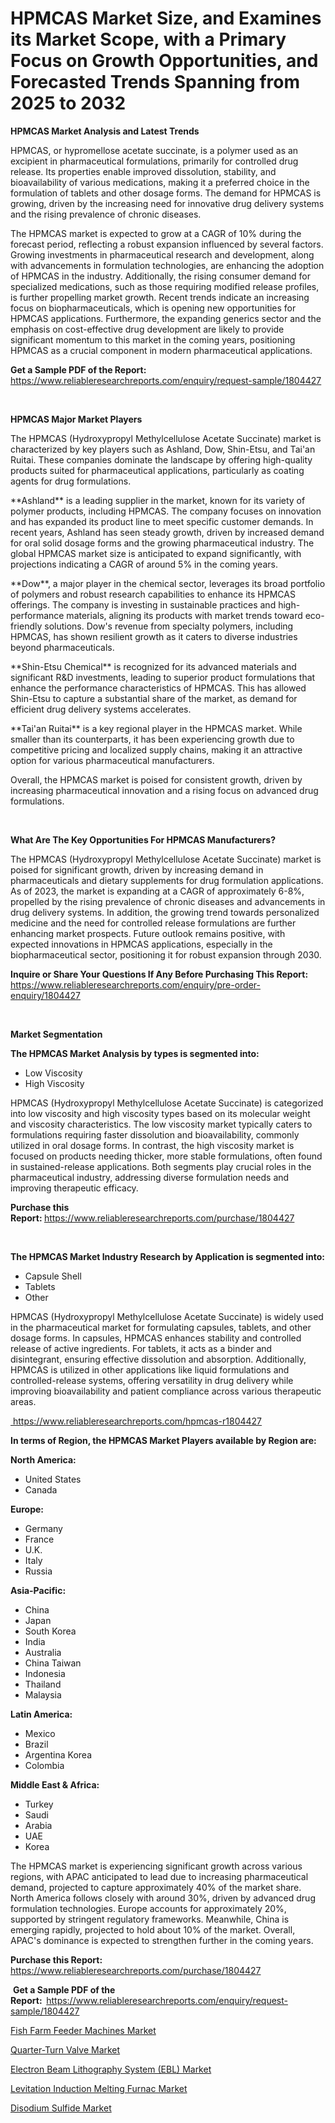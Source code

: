 <p><h1>HPMCAS Market Size, and Examines its Market Scope, with a Primary Focus on Growth Opportunities, and Forecasted Trends Spanning from 2025 to 2032</h1></p><p><strong>HPMCAS Market Analysis and Latest Trends</strong></p>
<p><p>HPMCAS, or hypromellose acetate succinate, is a polymer used as an excipient in pharmaceutical formulations, primarily for controlled drug release. Its properties enable improved dissolution, stability, and bioavailability of various medications, making it a preferred choice in the formulation of tablets and other dosage forms. The demand for HPMCAS is growing, driven by the increasing need for innovative drug delivery systems and the rising prevalence of chronic diseases.</p><p>The HPMCAS market is expected to grow at a CAGR of 10% during the forecast period, reflecting a robust expansion influenced by several factors. Growing investments in pharmaceutical research and development, along with advancements in formulation technologies, are enhancing the adoption of HPMCAS in the industry. Additionally, the rising consumer demand for specialized medications, such as those requiring modified release profiles, is further propelling market growth. Recent trends indicate an increasing focus on biopharmaceuticals, which is opening new opportunities for HPMCAS applications. Furthermore, the expanding generics sector and the emphasis on cost-effective drug development are likely to provide significant momentum to this market in the coming years, positioning HPMCAS as a crucial component in modern pharmaceutical applications.</p></p>
<p><strong>Get a Sample PDF of the Report:&nbsp;</strong> <a href="https://www.reliableresearchreports.com/enquiry/request-sample/1804427?utm_campaign=3278&utm_medium=2&utm_source=Github&utm_content=ia&utm_term=01042025&utm_id=hpmcas">https://www.reliableresearchreports.com/enquiry/request-sample/1804427</a></p>
<p>&nbsp;</p>
<p><strong>HPMCAS Major Market Players</strong></p>
<p><p>The HPMCAS (Hydroxypropyl Methylcellulose Acetate Succinate) market is characterized by key players such as Ashland, Dow, Shin-Etsu, and Tai'an Ruitai. These companies dominate the landscape by offering high-quality products suited for pharmaceutical applications, particularly as coating agents for drug formulations.</p><p>**Ashland** is a leading supplier in the market, known for its variety of polymer products, including HPMCAS. The company focuses on innovation and has expanded its product line to meet specific customer demands. In recent years, Ashland has seen steady growth, driven by increased demand for oral solid dosage forms and the growing pharmaceutical industry. The global HPMCAS market size is anticipated to expand significantly, with projections indicating a CAGR of around 5% in the coming years.</p><p>**Dow**, a major player in the chemical sector, leverages its broad portfolio of polymers and robust research capabilities to enhance its HPMCAS offerings. The company is investing in sustainable practices and high-performance materials, aligning its products with market trends toward eco-friendly solutions. Dow's revenue from specialty polymers, including HPMCAS, has shown resilient growth as it caters to diverse industries beyond pharmaceuticals.</p><p>**Shin-Etsu Chemical** is recognized for its advanced materials and significant R&D investments, leading to superior product formulations that enhance the performance characteristics of HPMCAS. This has allowed Shin-Etsu to capture a substantial share of the market, as demand for efficient drug delivery systems accelerates.</p><p>**Tai'an Ruitai** is a key regional player in the HPMCAS market. While smaller than its counterparts, it has been experiencing growth due to competitive pricing and localized supply chains, making it an attractive option for various pharmaceutical manufacturers.</p><p>Overall, the HPMCAS market is poised for consistent growth, driven by increasing pharmaceutical innovation and a rising focus on advanced drug formulations.</p></p>
<p>&nbsp;</p>
<p><strong>What Are The Key Opportunities For HPMCAS Manufacturers?</strong></p>
<p><p>The HPMCAS (Hydroxypropyl Methylcellulose Acetate Succinate) market is poised for significant growth, driven by increasing demand in pharmaceuticals and dietary supplements for drug formulation applications. As of 2023, the market is expanding at a CAGR of approximately 6-8%, propelled by the rising prevalence of chronic diseases and advancements in drug delivery systems. In addition, the growing trend towards personalized medicine and the need for controlled release formulations are further enhancing market prospects. Future outlook remains positive, with expected innovations in HPMCAS applications, especially in the biopharmaceutical sector, positioning it for robust expansion through 2030.</p></p>
<p><strong>Inquire or Share Your Questions If Any Before Purchasing This Report:</strong> <a href="https://www.reliableresearchreports.com/enquiry/pre-order-enquiry/1804427?utm_campaign=3278&utm_medium=2&utm_source=Github&utm_content=ia&utm_term=01042025&utm_id=hpmcas">https://www.reliableresearchreports.com/enquiry/pre-order-enquiry/1804427</a></p>
<p>&nbsp;</p>
<p><strong>Market Segmentation</strong></p>
<p><strong>The HPMCAS Market Analysis by types is segmented into:</strong></p>
<p><ul><li>Low Viscosity</li><li>High Viscosity</li></ul></p>
<p><p>HPMCAS (Hydroxypropyl Methylcellulose Acetate Succinate) is categorized into low viscosity and high viscosity types based on its molecular weight and viscosity characteristics. The low viscosity market typically caters to formulations requiring faster dissolution and bioavailability, commonly utilized in oral dosage forms. In contrast, the high viscosity market is focused on products needing thicker, more stable formulations, often found in sustained-release applications. Both segments play crucial roles in the pharmaceutical industry, addressing diverse formulation needs and improving therapeutic efficacy.</p></p>
<p><strong>Purchase this Report:&nbsp;</strong><a href="https://www.reliableresearchreports.com/purchase/1804427?utm_campaign=3278&utm_medium=2&utm_source=Github&utm_content=ia&utm_term=01042025&utm_id=hpmcas">https://www.reliableresearchreports.com/purchase/1804427</a></p>
<p>&nbsp;</p>
<p><strong>The HPMCAS Market Industry Research by Application is segmented into:</strong></p>
<p><ul><li>Capsule Shell</li><li>Tablets</li><li>Other</li></ul></p>
<p><p>HPMCAS (Hydroxypropyl Methylcellulose Acetate Succinate) is widely used in the pharmaceutical market for formulating capsules, tablets, and other dosage forms. In capsules, HPMCAS enhances stability and controlled release of active ingredients. For tablets, it acts as a binder and disintegrant, ensuring effective dissolution and absorption. Additionally, HPMCAS is utilized in other applications like liquid formulations and controlled-release systems, offering versatility in drug delivery while improving bioavailability and patient compliance across various therapeutic areas.</p></p>
<p><a href="https://www.reliableresearchreports.com/hpmcas-r1804427?utm_campaign=3278&utm_medium=2&utm_source=Github&utm_content=ia&utm_term=01042025&utm_id=hpmcas">&nbsp;https://www.reliableresearchreports.com/hpmcas-r1804427</a></p>
<p><strong>In terms of Region, the HPMCAS Market Players available by Region are:</strong></p>
<p>
    <p> <strong> North America: </strong>
        <ul>
            <li>United States</li>
            <li>Canada</li>
        </ul>
        </p> 
    <p> <strong> Europe: </strong>
        <ul>
            <li>Germany</li>
            <li>France</li>
            <li>U.K.</li>
            <li>Italy</li>
            <li>Russia</li>
        </ul>
        </p> 
    <p> <strong> Asia-Pacific: </strong>
        <ul>
            <li>China</li>
            <li>Japan</li>
            <li>South Korea</li>
            <li>India</li>
            <li>Australia</li>
            <li>China Taiwan</li>
            <li>Indonesia</li>
            <li>Thailand</li>
            <li>Malaysia</li>
        </ul>
        </p> 
    <p> <strong> Latin America: </strong>
        <ul>
            <li>Mexico</li>
            <li>Brazil</li>
            <li>Argentina Korea</li>
            <li>Colombia</li>
        </ul>
        </p> 
    <p> <strong> Middle East & Africa: </strong>
        <ul>
            <li>Turkey</li>
            <li>Saudi</li>
            <li>Arabia</li>
            <li>UAE</li>
            <li>Korea</li>
        </ul>
    </p>
    </p>
<p><p>The HPMCAS market is experiencing significant growth across various regions, with APAC anticipated to lead due to increasing pharmaceutical demand, projected to capture approximately 40% of the market share. North America follows closely with around 30%, driven by advanced drug formulation technologies. Europe accounts for approximately 20%, supported by stringent regulatory frameworks. Meanwhile, China is emerging rapidly, projected to hold about 10% of the market. Overall, APAC's dominance is expected to strengthen further in the coming years.</p></p>
<p><strong>Purchase this Report: </strong><a href="https://www.reliableresearchreports.com/purchase/1804427?utm_campaign=3278&utm_medium=2&utm_source=Github&utm_content=ia&utm_term=01042025&utm_id=hpmcas">https://www.reliableresearchreports.com/purchase/1804427</a></p>
<p>&nbsp;<strong>Get a Sample PDF of the Report:&nbsp;&nbsp;</strong><a href="https://www.reliableresearchreports.com/enquiry/request-sample/1804427?utm_campaign=3278&utm_medium=2&utm_source=Github&utm_content=ia&utm_term=01042025&utm_id=hpmcas">https://www.reliableresearchreports.com/enquiry/request-sample/1804427</a></p>
<p><strong></strong></p>
<p><p><a href="https://www.linkedin.com/pulse/how-new-trends-shaping-fish-farm-feeder-machines-market-oqvme?utm_campaign=3278&utm_medium=2&utm_source=Github&utm_content=ia&utm_term=01042025&utm_id=hpmcas">Fish Farm Feeder Machines Market</a></p><p><a href="https://www.linkedin.com/pulse/quarter-turn-valve-market-report-industry-drivers-challenges-tnpvf?utm_campaign=3278&utm_medium=2&utm_source=Github&utm_content=ia&utm_term=01042025&utm_id=hpmcas">Quarter-Turn Valve Market</a></p><p><a href="https://www.linkedin.com/pulse/electron-beam-lithography-system-ebl-market-analysis-trends-7l4ae?utm_campaign=3278&utm_medium=2&utm_source=Github&utm_content=ia&utm_term=01042025&utm_id=hpmcas">Electron Beam Lithography System (EBL) Market</a></p><p><a href="https://www.linkedin.com/pulse/whats-powering-levitation-induction-melting-furnac-market-83lue?utm_campaign=3278&utm_medium=2&utm_source=Github&utm_content=ia&utm_term=01042025&utm_id=hpmcas">Levitation Induction Melting Furnac Market</a></p><p><a href="https://github.com/ancsyanagha/Market-Research-Report-List-1/blob/main/disodium-sulfide-market.md?utm_campaign=3278&utm_medium=2&utm_source=Github&utm_content=ia&utm_term=01042025&utm_id=hpmcas">Disodium Sulfide Market</a></p></p>